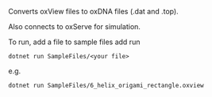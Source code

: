 Converts oxView files to oxDNA files (.dat and .top).

Also connects to oxServe for simulation.

To run, add a file to sample files add run

```
dotnet run SampleFiles/<your file>
```
e.g.
```
dotnet run SampleFiles/6_helix_origami_rectangle.oxview
```
